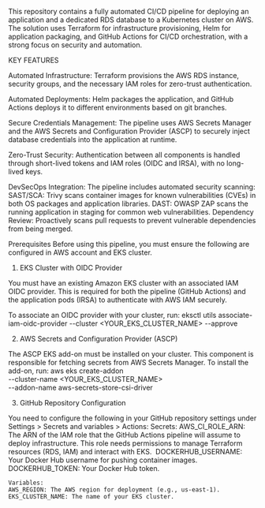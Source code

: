 This repository contains a fully automated CI/CD pipeline for deploying an application and a dedicated RDS database to a Kubernetes cluster on AWS. The solution uses Terraform for infrastructure provisioning, Helm for application packaging, and GitHub Actions for CI/CD orchestration, with a strong focus on security and automation. 

KEY FEATURES

Automated Infrastructure: Terraform provisions the AWS RDS instance, security groups, and the necessary IAM roles for zero-trust authentication.

Automated Deployments: Helm packages the application, and GitHub Actions deploys it to different environments based on git branches.

Secure Credentials Management: The pipeline uses AWS Secrets Manager and the AWS Secrets and Configuration Provider (ASCP) to securely inject database credentials into the application at runtime. 

Zero-Trust Security: Authentication between all components is handled through short-lived tokens and IAM roles (OIDC and IRSA), with no long-lived keys. 

DevSecOps Integration: The pipeline includes automated security scanning: 
SAST/SCA: Trivy scans container images for known vulnerabilities (CVEs) in both OS packages and application libraries. 
DAST: OWASP ZAP scans the running application in staging for common web vulnerabilities. 
Dependency Review: Proactively scans pull requests to prevent vulnerable dependencies from being merged. 

Prerequisites
Before using this pipeline, you must ensure the following are configured in AWS account and EKS cluster. 

1. EKS Cluster with OIDC Provider 

You must have an existing Amazon EKS cluster with an associated IAM OIDC provider. This is required for both the pipeline (GitHub Actions) and the application pods (IRSA) to authenticate with AWS IAM securely. 

To associate an OIDC provider with your cluster, run: 
eksctl utils associate-iam-oidc-provider --cluster <YOUR_EKS_CLUSTER_NAME> --approve 

2. AWS Secrets and Configuration Provider (ASCP)

The ASCP EKS add-on must be installed on your cluster. This component is responsible for fetching secrets from AWS Secrets Manager.
To install the add-on, run:
aws eks create-addon \
    --cluster-name <YOUR_EKS_CLUSTER_NAME> \
    --addon-name aws-secrets-store-csi-driver

3. GitHub Repository Configuration
   
You need to configure the following in your GitHub repository settings under Settings > Secrets and variables > Actions:
	Secrets:
	AWS_CI_ROLE_ARN: The ARN of the IAM role that the GitHub Actions pipeline will assume to deploy infrastructure. This role needs permissions to manage Terraform resources 
 	(RDS, IAM) and interact with EKS. 
	DOCKERHUB_USERNAME: Your Docker Hub username for pushing container images.
	DOCKERHUB_TOKEN: Your Docker Hub token.
 
	Variables:
	AWS_REGION: The AWS region for deployment (e.g., us-east-1).
	EKS_CLUSTER_NAME: The name of your EKS cluster. 

